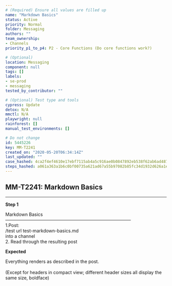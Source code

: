 ```yaml
---
# (Required) Ensure all values are filled up
name: "Markdown Basics"
status: Active
priority: Normal
folder: Messaging
authors: ""
team_ownership: 
- Channels
priority_p1_to_p4: P2 - Core Functions (Do core functions work?)

# (Optional)
location: Messaging
component: null
tags: []
labels: 
- se-prod
- messaging
tested_by_contributor: ""

# (Optional) Test type and tools
cypress: Update
detox: N/A
mmctl: N/A
playwright: null
rainforest: []
manual_test_environments: []

# Do not change
id: 5445226
key: MM-T2241
created_on: "2020-05-20T06:34:14Z"
last_updated: ""
case_hashed: 4ca2f4ef4610e17ebf7115ab4a5c916ae0b0847892eb538f62ab6ad487f4c244e60fd17a771472d824be0d68649df19e
steps_hashed: a061a363a1b6c0bf00735a621ad67a55b97082b85fc34d1932d626a1ef382af67a05c006a4cbdc6229bd5c8b47b6964a
---
```


<!-- (Auto-generated) Based on frontmatter's "key" and "name" -->

## MM-T2241: Markdown Basics

---

**Step 1**

Markdown Basics\
————————————————————————————\
1.Post:\
/test url test-markdown-basics.md\
into a channel\
2\. Read through the resulting post

**Expected**

Everything renders as described in the post.\
\
(Except for headers in compact view; different header sizes all display the same size, boldface)
